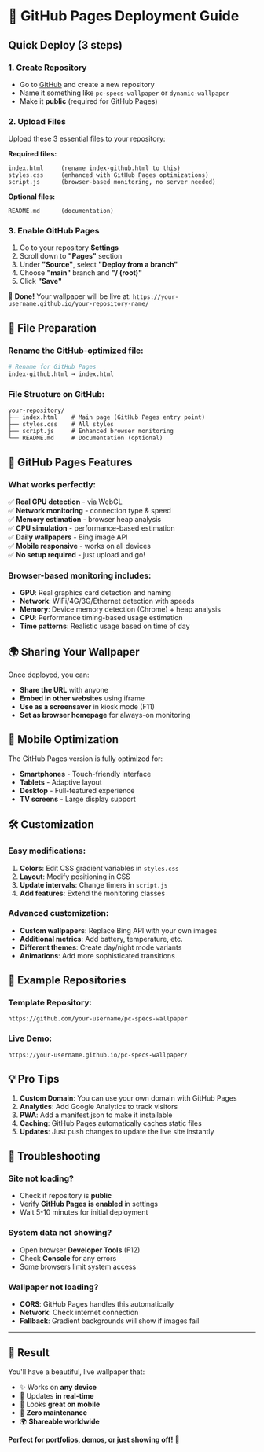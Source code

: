 # 🚀 GitHub Pages Deployment Guide

## Quick Deploy (3 steps)

### 1. Create Repository
- Go to [GitHub](https://github.com) and create a new repository
- Name it something like `pc-specs-wallpaper` or `dynamic-wallpaper`
- Make it **public** (required for GitHub Pages)

### 2. Upload Files
Upload these 3 essential files to your repository:

**Required files:**
```
index.html     (rename index-github.html to this)
styles.css     (enhanced with GitHub Pages optimizations)
script.js      (browser-based monitoring, no server needed)
```

**Optional files:**
```
README.md      (documentation)
```

### 3. Enable GitHub Pages
1. Go to your repository **Settings**
2. Scroll down to **"Pages"** section
3. Under **"Source"**, select **"Deploy from a branch"**
4. Choose **"main"** branch and **"/ (root)"**
5. Click **"Save"**

🎉 **Done!** Your wallpaper will be live at:
`https://your-username.github.io/your-repository-name/`

## 📁 File Preparation

### Rename the GitHub-optimized file:
```bash
# Rename for GitHub Pages
index-github.html → index.html
```

### File Structure on GitHub:
```
your-repository/
├── index.html    # Main page (GitHub Pages entry point)
├── styles.css    # All styles
├── script.js     # Enhanced browser monitoring
└── README.md     # Documentation (optional)
```

## 🔧 GitHub Pages Features

### What works perfectly:
✅ **Real GPU detection** - via WebGL  
✅ **Network monitoring** - connection type & speed  
✅ **Memory estimation** - browser heap analysis  
✅ **CPU simulation** - performance-based estimation  
✅ **Daily wallpapers** - Bing image API  
✅ **Mobile responsive** - works on all devices  
✅ **No setup required** - just upload and go!  

### Browser-based monitoring includes:
- **GPU**: Real graphics card detection and naming
- **Network**: WiFi/4G/3G/Ethernet detection with speeds
- **Memory**: Device memory detection (Chrome) + heap analysis
- **CPU**: Performance timing-based usage estimation
- **Time patterns**: Realistic usage based on time of day

## 🌍 Sharing Your Wallpaper

Once deployed, you can:
- **Share the URL** with anyone
- **Embed in other websites** using iframe
- **Use as a screensaver** in kiosk mode (F11)
- **Set as browser homepage** for always-on monitoring

## 📱 Mobile Optimization

The GitHub Pages version is fully optimized for:
- **Smartphones** - Touch-friendly interface
- **Tablets** - Adaptive layout
- **Desktop** - Full-featured experience
- **TV screens** - Large display support

## 🛠️ Customization

### Easy modifications:
1. **Colors**: Edit CSS gradient variables in `styles.css`
2. **Layout**: Modify positioning in CSS
3. **Update intervals**: Change timers in `script.js`
4. **Add features**: Extend the monitoring classes

### Advanced customization:
- **Custom wallpapers**: Replace Bing API with your own images
- **Additional metrics**: Add battery, temperature, etc.
- **Different themes**: Create day/night mode variants
- **Animations**: Add more sophisticated transitions

## 🔗 Example Repositories

### Template Repository:
```
https://github.com/your-username/pc-specs-wallpaper
```

### Live Demo:
```
https://your-username.github.io/pc-specs-wallpaper/
```

## 💡 Pro Tips

1. **Custom Domain**: You can use your own domain with GitHub Pages
2. **Analytics**: Add Google Analytics to track visitors
3. **PWA**: Add a manifest.json to make it installable
4. **Caching**: GitHub Pages automatically caches static files
5. **Updates**: Just push changes to update the live site instantly

## 🐛 Troubleshooting

### Site not loading?
- Check if repository is **public**
- Verify **GitHub Pages is enabled** in settings
- Wait 5-10 minutes for initial deployment

### System data not showing?
- Open browser **Developer Tools** (F12)
- Check **Console** for any errors
- Some browsers limit system access

### Wallpaper not loading?
- **CORS**: GitHub Pages handles this automatically
- **Network**: Check internet connection
- **Fallback**: Gradient backgrounds will show if images fail

---

## 🎯 Result

You'll have a beautiful, live wallpaper that:
- ✨ Works on **any device**
- 🔄 Updates **in real-time**
- 📱 Looks **great on mobile**
- 🚀 **Zero maintenance**
- 🌍 **Shareable worldwide**

**Perfect for portfolios, demos, or just showing off!** 🎉
